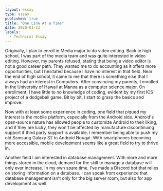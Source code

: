 ```yaml
---
layout: essay
type: essay
published: true
title: "One Line At a Time"
date: 2020-01-23
labels:
  - Technical Essay
---
```


Originally, I plan to enroll in Media major to do video editing. Back in high school, I was part of the media team and was quite interested in video editing. However, my parents refused, stating that being a video editor is not a good career path. They wanted me to do accounting as it offers more opportunities, but I hesitated because I have no interest in that field. Near the end of high school, it came to me that there is something else that I always had an interest in Computers. After convincing my parents,  I enrolled in the University of Hawaii at Manoa as a computer science major. On enrollment, I have little to no knowledge of coding, evident by my first ICS project of a dodgeball game. Bit by bit, I start to grasp the basics and improve. 

Now with at least some experience in coding, one field that piqued my interest is the mobile platform, especially from the Android side. Android's open-source nature has allowed people to customize Android to their liking, and if they are lucky, they won't be affected by manufacture discontinuing support if third party support is available. I remember being able to push my old Samsung Galaxy S2 to Android Nougat. With smartphones becoming more accessible, mobile development seems like a great field to try to thrive in.

Another field I am interested in database management. With more and more things stored in the cloud, demand for the skill to manage a database will only ever increase. In my own spare time, I've made a Discord bot that relies on storing information on a database. I can speak from experience that database management isn't only for the big server room, but also for app development as well.
